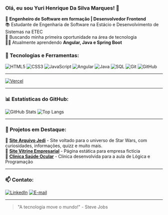 ### Olá, eu sou Yuri Henrique Da Silva Marques! 👋

🎯 **Engenheiro de Software em formação | Desenvolvedor Frontend**  
📚 Estudante de Engenharia de Software na Estácio e Desenvolvimento de Sistemas na ETEC  
🚀 Buscando minha primeira oportunidade na área de tecnologia  
👨‍💻 Atualmente aprendendo **Angular, Java e Spring Boot**

### 🚀 Tecnologias e Ferramentas:

![HTML5](https://img.shields.io/badge/HTML5-E34F26?style=for-the-badge&logo=html5&logoColor=white)
![CSS3](https://img.shields.io/badge/CSS3-1572B6?style=for-the-badge&logo=css3&logoColor=white)
![JavaScript](https://img.shields.io/badge/JavaScript-F7DF1E?style=for-the-badge&logo=javascript&logoColor=black)
![Angular](https://img.shields.io/badge/Angular-DD0031?style=for-the-badge&logo=angular&logoColor=white)
![Java](https://img.shields.io/badge/Java-007396?style=for-the-badge&logo=java&logoColor=white)
![SQL](https://img.shields.io/badge/MySQL-4479A1?style=for-the-badge&logo=mysql&logoColor=white)
![Git](https://img.shields.io/badge/Git-F05032?style=for-the-badge&logo=git&logoColor=white)
![GitHub](https://img.shields.io/badge/GitHub-181717?style=for-the-badge&logo=github&logoColor=white)

---

[![Vercel](https://img.shields.io/badge/Vercel-000000?style=for-the-badge&logo=vercel&logoColor=white)](https://vercel.com/henriqueysms-projects/)

---

### 📊 Estatísticas do GitHub:

![GitHub Stats](https://github-readme-stats.vercel.app/api?username=henriqueysm&show_icons=true&theme=tokyonight)
![Top Langs](https://github-readme-stats.vercel.app/api/top-langs/?username=henriqueysm&layout=donut&theme=tokyonight)

---

### 🌟 Projetos em Destaque:

🔹 [**Site Arquivo Jedi**](https://arquivo-jedi.vercel.app/) - Site voltado para o universo de Star Wars, com curiosidades, informações, quizz e muito mais.  
🔹 [**Site Vitrine Empresarial**](#) - Página estática para empresa fictícia  
🔹 [**Clinica Saúde Ocular**](https://saudeocular.vercel.app/) - Clinica desenvolvida para a aula de Lógica e Programação

---



### 📫 Contato:

[![LinkedIn](https://img.shields.io/badge/LinkedIn-0077B5?style=for-the-badge&logo=linkedin&logoColor=white)](https://www.linkedin.com/in/yurihenriquemarques/)
[![E-mail](https://img.shields.io/badge/Gmail-D14836?style=for-the-badge&logo=gmail&logoColor=white)](mailto:yuridelara@hotmail.com)

---

> "A tecnologia move o mundo!" - Steve Jobs
